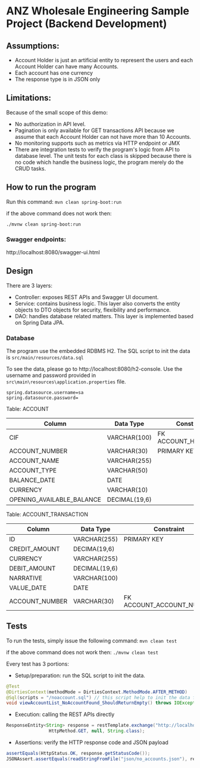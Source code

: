 # ANZ Wholesale Engineering Sample Project (Backend Development)

## Assumptions:
- Account Holder is just an artificial entity to represent the users and each Account Holder can have many Accounts.
- Each account has one currency
- The response type is in JSON only
## Limitations:
Because of the small scope of this demo:
- No authorization in API level.
- Pagination is only available for GET transactions API because we assume that each Account Holder can not have
more than 10 Accounts.
- No monitoring supports such as metrics via HTTP endpoint or JMX
- There are integration tests to 
verify the program's logic from API to database level. 
The unit tests for each class is skipped because 
there is no code which handle the business logic, the program merely do the CRUD tasks.
## How to run the program
Run this command:
`mvn clean spring-boot:run`

if the above command does not work then:

`./mvnw clean spring-boot:run`
### Swagger endpoints:
http://localhost:8080/swagger-ui.html
## Design
There are 3 layers:
- Controller: exposes REST APIs and Swagger UI document.
- Service: contains business logic. This layer also converts the entity objects to DTO objects for security, 
flexibility and performance.
- DAO: handles database related matters. This layer is implemented based on Spring Data JPA.

### Database
The program use the embedded RDBMS H2. The SQL script to init the data is `src/main/resources/data.sql`

To see the data, please go to http://localhost:8080/h2-console. Use the username and password provided 
in `src\main\resources\application.properties` file.

```properties
spring.datasource.username=sa
spring.datasource.password=
```

Table: ACCOUNT

| Column                    | Data Type     | Constraint            |
|---------------------------|---------------|-----------------------|
| CIF                       | VARCHAR(100)  | FK ACCOUNT_HOLDER.CIF |
| ACCOUNT_NUMBER            | VARCHAR(30)   | PRIMARY KEY           |
| ACCOUNT_NAME              | VARCHAR(255)  |                       |
| ACCOUNT_TYPE              | VARCHAR(50)   |                       |
| BALANCE_DATE              | DATE          |                       |
| CURRENCY                  | VARCHAR(10)   |                       |
| OPENING_AVAILABLE_BALANCE | DECIMAL(19,6) |                       |


Table: ACCOUNT_TRANSACTION

| Column         | Data Type     | Constraint                |
|----------------|---------------|---------------------------|
| ID             | VARCHAR(255)  | PRIMARY KEY               |
| CREDIT_AMOUNT  | DECIMA(19,6)  |                           |
| CURRENCY       | VARCHAR(255)  |                           |
| DEBIT_AMOUNT   | DECIMAL(19,6) |                           |
| NARRATIVE      | VARCHAR(100)  |                           |
| VALUE_DATE     | DATE          |                           |
| ACCOUNT_NUMBER | VARCHAR(30)   | FK ACCOUNT_ACCOUNT_NUMBER |




## Tests
To run the tests, simply issue the following command:
`mvn clean test`

if the above command does not work then:
`./mvnw clean test`

Every test has 3 portions:
- Setup/preparation: run the SQL script to init the data.
```java
@Test
@DirtiesContext(methodMode = DirtiesContext.MethodMode.AFTER_METHOD)
@Sql(scripts = "/noaccount.sql") // this script help to init the data for this end to end integration test
void viewAccountList_NoAccountFound_ShouldReturnEmpty() throws IOException, JSONException {
```
- Execution: calling the REST APIs directly 
```java
ResponseEntity<String> response = restTemplate.exchange("http://localhost:8080/api/cif1/accounts",
                HttpMethod.GET, null, String.class);
```
- Assertions: verify the HTTP response code and JSON payload

```java
assertEquals(HttpStatus.OK, response.getStatusCode());
JSONAssert.assertEquals(readStringFromFile("json/no_accounts.json"), response.getBody(), true);
```